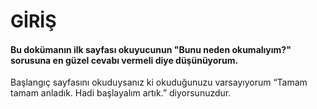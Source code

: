 # GİRİŞ

#### Bu dokümanın ilk sayfası okuyucunun "Bunu neden okumalıyım?" sorusuna en güzel cevabı vermeli diye düşünüyorum.

Başlangıç sayfasını okuduysanız ki okuduğunuzu varsayıyorum “Tamam tamam anladık. Hadi başlayalım artık.” diyorsunuzdur.

